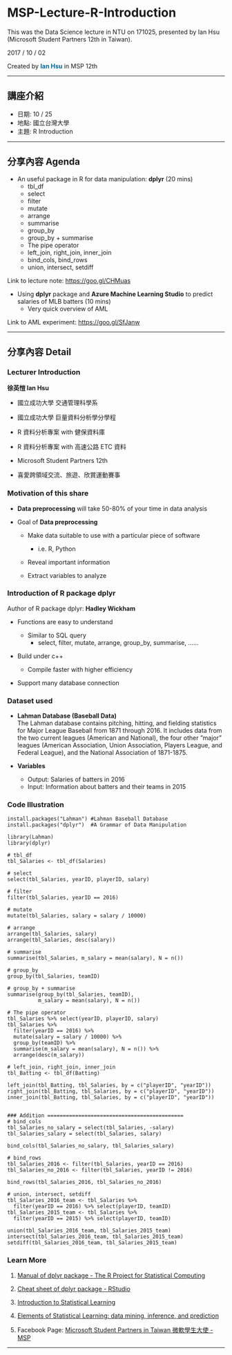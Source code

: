 # MSP-Lecture-R-Introduction
This was the Data Science lecture in NTU on 171025, presented by Ian Hsu (Microsoft Student Partners 12th in Taiwan).

2017 / 10 / 02

Created by <font color="#006699">**Ian Hsu**</font> in MSP 12th

---

## 講座介紹

*    日期: 10 / 25
*    地點: 國立台灣大學
*    主題: R Introduction

---

## 分享內容 Agenda

*    An useful package in R for data manipulation: **dplyr** (20 mins)
        *    tbl_df
        *    select
        *    filter
        *    mutate
        *    arrange
        *    summarise
        *    group_by
        *    group_by + summarise
        *    The pipe operator
        *    left_join, right_join, inner_join
        *    bind_cols, bind_rows
        *    union, intersect, setdiff

Link to lecture note: https://goo.gl/CHMuas

*    Using **dplyr** package and **Azure Machine Learning Studio** to predict salaries of MLB batters (10 mins)
        *    Very quick overview of AML

Link to AML experiment: https://goo.gl/SfJanw

---

## 分享內容 Detail

### Lecturer Introduction

**徐英愷 Ian Hsu**

*    國立成功大學 交通管理科學系

*    國立成功大學 巨量資料分析學分學程

*    R 資料分析專案 with 健保資料庫

*    R 資料分析專案 with 高速公路 ETC 資料

*    Microsoft Student Partners 12th

*    喜愛跨領域交流、旅遊、欣賞運動賽事

### Motivation of this share

*    **Data preprocessing** will take 50-80% of your time in data analysis

*    Goal of **Data preprocessing**
        *    Make data suitable to use with a particular piece of software
                *    i.e. R, Python

        *    Reveal important information

        *    Extract variables to analyze

### Introduction of R package dplyr

Author of R package dplyr: **Hadley Wickham**
*    Functions are easy to understand
        *    Similar to SQL query
                *    select, filter, mutate, arrange, group_by, summarise, ……

*    Build under c++
        *    Compile faster with higher efficiency

*    Support many database connection

### Dataset used

*    **Lahman Database (Baseball Data)**  
The Lahman database contains pitching, hitting, and fielding
statistics for Major League Baseball from 1871 through 2016. It
includes data from the two current leagues (American and National),
the four other ”major” leagues (American Association, Union
Association, Players League, and Federal League), and the National
Association of 1871-1875.

*    **Variables**
        *    Output: Salaries of batters in 2016
        *    Input: Information about batters and their teams in 2015

### Code Illustration

``` r=
install.packages("Lahman") #Lahman Baseball Database
install.packages("dplyr")  #A Grammar of Data Manipulation

library(Lahman)
library(dplyr)

# tbl_df
tbl_Salaries <- tbl_df(Salaries)

# select
select(tbl_Salaries, yearID, playerID, salary)

# filter
filter(tbl_Salaries, yearID == 2016)

# mutate
mutate(tbl_Salaries, salary = salary / 10000)

# arrange
arrange(tbl_Salaries, salary)
arrange(tbl_Salaries, desc(salary))

# summarise
summarise(tbl_Salaries, m_salary = mean(salary), N = n())

# group_by
group_by(tbl_Salaries, teamID)

# group_by + summarise
summarise(group_by(tbl_Salaries, teamID),
          m_salary = mean(salary), N = n())

# The pipe operator
tbl_Salaries %>% select(yearID, playerID, salary)
tbl_Salaries %>%
  filter(yearID == 2016) %>% 
  mutate(salary = salary / 10000) %>%
  group_by(teamID) %>% 
  summarise(m_salary = mean(salary), N = n()) %>%
  arrange(desc(m_salary))

# left_join, right_join, inner_join
tbl_Batting <- tbl_df(Batting)

left_join(tbl_Batting, tbl_Salaries, by = c("playerID", "yearID"))
right_join(tbl_Batting, tbl_Salaries, by = c("playerID", "yearID"))
inner_join(tbl_Batting, tbl_Salaries, by = c("playerID", "yearID"))


### Addition ============================================
# bind_cols
tbl_Salaries_no_salary = select(tbl_Salaries, -salary)
tbl_Salaries_salary = select(tbl_Salaries, salary)

bind_cols(tbl_Salaries_no_salary, tbl_Salaries_salary)

# bind_rows
tbl_Salaries_2016 <- filter(tbl_Salaries, yearID == 2016)
tbl_Salaries_no_2016 <- filter(tbl_Salaries, yearID != 2016)

bind_rows(tbl_Salaries_2016, tbl_Salaries_no_2016)

# union, intersect, setdiff
tbl_Salaries_2016_team <- tbl_Salaries %>% 
  filter(yearID == 2016) %>% select(playerID, teamID)
tbl_Salaries_2015_team <- tbl_Salaries %>% 
  filter(yearID == 2015) %>% select(playerID, teamID)

union(tbl_Salaries_2016_team, tbl_Salaries_2015_team)
intersect(tbl_Salaries_2016_team, tbl_Salaries_2015_team)
setdiff(tbl_Salaries_2016_team, tbl_Salaries_2015_team)

```

### Learn More

1. [Manual of dplyr package - The R Project for Statistical Computing](https://cran.r-project.org/web/packages/dplyr/dplyr.pdf)

2. [Cheat sheet of dplyr package - RStudio](https://www.rstudio.com/wp-content/uploads/2015/02/data-wrangling-cheatsheet.pdf)

3. [Introduction to Statistical Learning](http://www-bcf.usc.edu/~gareth/ISL/)

4. [Elements of Statistical Learning: data mining, inference, and prediction](https://web.stanford.edu/~hastie/ElemStatLearn/)

5. Facebook Page: [Microsoft Student Partners in Taiwan 微軟學生大使 - MSP](https://www.facebook.com/MSPTaiwan/)

---
